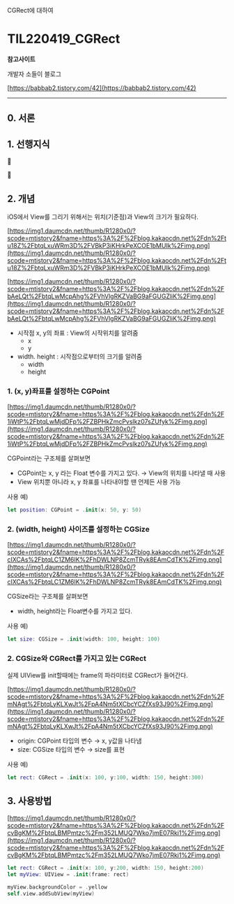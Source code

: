 CGRect에 대하여

# TIL220419_CGRect

**참고사이트**

개발자 소들이 블로그

[https://babbab2.tistory.com/42](https://babbab2.tistory.com/42)

---

## 0. 서론

## 1. 선행지식

📌

📌

## 2. 개념

iOS에서 View를 그리기 위해서는 위치(기준점)과 View의 크기가 필요하다.

[https://img1.daumcdn.net/thumb/R1280x0/?scode=mtistory2&fname=https%3A%2F%2Fblog.kakaocdn.net%2Fdn%2Ftu18Z%2FbtqLxuWRm3D%2FVBkP3iKHrkPeXCOE1bMUIk%2Fimg.png](https://img1.daumcdn.net/thumb/R1280x0/?scode=mtistory2&fname=https%3A%2F%2Fblog.kakaocdn.net%2Fdn%2Ftu18Z%2FbtqLxuWRm3D%2FVBkP3iKHrkPeXCOE1bMUIk%2Fimg.png)

[https://img1.daumcdn.net/thumb/R1280x0/?scode=mtistory2&fname=https%3A%2F%2Fblog.kakaocdn.net%2Fdn%2FbAeLQt%2FbtqLwMcpAhg%2FVhVlgRKZVaBG9aFGUGZliK%2Fimg.png](https://img1.daumcdn.net/thumb/R1280x0/?scode=mtistory2&fname=https%3A%2F%2Fblog.kakaocdn.net%2Fdn%2FbAeLQt%2FbtqLwMcpAhg%2FVhVlgRKZVaBG9aFGUGZliK%2Fimg.png)

- 시작점 x, y의 좌표 : View의 시작위치를 알려줌
  - x
  - y
- width. height : 시작점으로부터의 크기를 알려줌
  - width
  - height

### 1. (x, y)좌표를 설정하는 CGPoint

[https://img1.daumcdn.net/thumb/R1280x0/?scode=mtistory2&fname=https%3A%2F%2Fblog.kakaocdn.net%2Fdn%2F1iWtP%2FbtqLwMjdDFp%2FZBPHkZmcPvslkz07sZUfyk%2Fimg.png](https://img1.daumcdn.net/thumb/R1280x0/?scode=mtistory2&fname=https%3A%2F%2Fblog.kakaocdn.net%2Fdn%2F1iWtP%2FbtqLwMjdDFp%2FZBPHkZmcPvslkz07sZUfyk%2Fimg.png)

CGPoint라는 구조체를 살펴보면

- CGPoint는 x, y 라는 Float 변수를 가지고 있다. → View의 위치를 나타낼 때 사용
- View 위치뿐 아니라 x, y 좌표를 나타내야할 땐 언제든 사용 가능

사용 예)

```swift
let position: CGPoint = .init(x: 50, y: 50)
```

### 2. (width, height) 사이즈를 설정하는 CGSize

[https://img1.daumcdn.net/thumb/R1280x0/?scode=mtistory2&fname=https%3A%2F%2Fblog.kakaocdn.net%2Fdn%2FcIXCAs%2FbtqLC1ZM6lK%2FhDWLNP8ZcmTRyk8EAmCdTK%2Fimg.png](https://img1.daumcdn.net/thumb/R1280x0/?scode=mtistory2&fname=https%3A%2F%2Fblog.kakaocdn.net%2Fdn%2FcIXCAs%2FbtqLC1ZM6lK%2FhDWLNP8ZcmTRyk8EAmCdTK%2Fimg.png)

CGSize라는 구조체를 살펴보면

- width, height라는 Float변수를 가지고 있다.

사용 예)

```swift
let size: CGSize = .init(width: 100, height: 100)
```

### 2. CGSize와 CGRect를 가지고 있는 CGRect

실제 UIView를 init할때에는 frame의 파라미터로 CGRect가 들어간다.

[https://img1.daumcdn.net/thumb/R1280x0/?scode=mtistory2&fname=https%3A%2F%2Fblog.kakaocdn.net%2Fdn%2FmNAgt%2FbtqLyKLXwJt%2FpA4Nm5tXCbcYCZfXs93J90%2Fimg.png](https://img1.daumcdn.net/thumb/R1280x0/?scode=mtistory2&fname=https%3A%2F%2Fblog.kakaocdn.net%2Fdn%2FmNAgt%2FbtqLyKLXwJt%2FpA4Nm5tXCbcYCZfXs93J90%2Fimg.png)

- origin: CGPoint 타입의 변수 → x, y값을 나타냄
- size: CGSize 타입의 변수 → size를 표현

사용 예)

```swift
let rect: CGRect = .init(x: 100, y:100, width: 150, height:300)
```

## 3. 사용방법

[https://img1.daumcdn.net/thumb/R1280x0/?scode=mtistory2&fname=https%3A%2F%2Fblog.kakaocdn.net%2Fdn%2FcvBgKM%2FbtqLBMPmtzc%2Fm352LMUQ7Wko7jmE07Rki1%2Fimg.png](https://img1.daumcdn.net/thumb/R1280x0/?scode=mtistory2&fname=https%3A%2F%2Fblog.kakaocdn.net%2Fdn%2FcvBgKM%2FbtqLBMPmtzc%2Fm352LMUQ7Wko7jmE07Rki1%2Fimg.png)

```swift
let rect: CGRect = .init(x: 100, y:200, width: 150, height:200)
let myView: UIView = .init(frame: rect)

myView.backgroundColor = .yellow
self.view.addSubView(myView)
```
